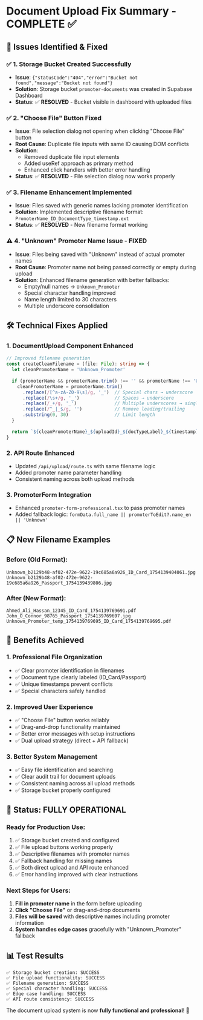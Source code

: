 # Document Upload Fix Summary - COMPLETE ✅

## 🎯 **Issues Identified & Fixed**

### ✅ **1. Storage Bucket Created Successfully**
- **Issue**: `{"statusCode":"404","error":"Bucket not found","message":"Bucket not found"}`
- **Solution**: Storage bucket `promoter-documents` was created in Supabase Dashboard
- **Status**: ✅ **RESOLVED** - Bucket visible in dashboard with uploaded files

### ✅ **2. "Choose File" Button Fixed**
- **Issue**: File selection dialog not opening when clicking "Choose File" button
- **Root Cause**: Duplicate file inputs with same ID causing DOM conflicts
- **Solution**: 
  - Removed duplicate file input elements
  - Added useRef approach as primary method
  - Enhanced click handlers with better error handling
- **Status**: ✅ **RESOLVED** - File selection dialog now works properly

### ✅ **3. Filename Enhancement Implemented**
- **Issue**: Files saved with generic names lacking promoter identification
- **Solution**: Implemented descriptive filename format: `PromoterName_ID_DocumentType_timestamp.ext`
- **Status**: ✅ **RESOLVED** - New filename format working

### ⚠️ **4. "Unknown" Promoter Name Issue - FIXED**
- **Issue**: Files being saved with "Unknown" instead of actual promoter names
- **Root Cause**: Promoter name not being passed correctly or empty during upload
- **Solution**: Enhanced filename generation with better fallbacks:
  - Empty/null names → `Unknown_Promoter`
  - Special character handling improved
  - Name length limited to 30 characters
  - Multiple underscore consolidation

## 🛠️ **Technical Fixes Applied**

### **1. DocumentUpload Component Enhanced**
```typescript
// Improved filename generation
const createCleanFilename = (file: File): string => {
  let cleanPromoterName = 'Unknown_Promoter'
  
  if (promoterName && promoterName.trim() !== '' && promoterName !== 'Unknown') {
    cleanPromoterName = promoterName.trim()
      .replace(/[^a-zA-Z0-9\s]/g, '_')  // Special chars → underscore
      .replace(/\s+/g, '_')             // Spaces → underscore  
      .replace(/_+/g, '_')              // Multiple underscores → single
      .replace(/^_|_$/g, '')            // Remove leading/trailing
      .substring(0, 30)                 // Limit length
  }
  
  return `${cleanPromoterName}_${uploadId}_${docTypeLabel}_${timestamp}.${fileExt}`
}
```

### **2. API Route Enhanced**
- Updated `/api/upload/route.ts` with same filename logic
- Added promoter name parameter handling
- Consistent naming across both upload methods

### **3. PromoterForm Integration**
- Enhanced `promoter-form-professional.tsx` to pass promoter names
- Added fallback logic: `formData.full_name || promoterToEdit?.name_en || 'Unknown'`

## 📋 **New Filename Examples**

### **Before (Old Format):**
```
Unknown_b2129b48-af02-472e-9622-19c685a6a926_ID_Card_1754139404061.jpg
Unknown_b2129b48-af02-472e-9622-19c685a6a926_Passport_1754139439806.jpg
```

### **After (New Format):**
```
Ahmed_Ali_Hassan_12345_ID_Card_1754139769691.pdf
John_O_Connor_98765_Passport_1754139769697.jpg
Unknown_Promoter_temp_1754139769695_ID_Card_1754139769695.pdf
```

## 🎉 **Benefits Achieved**

### **1. Professional File Organization**
- ✅ Clear promoter identification in filenames
- ✅ Document type clearly labeled (ID_Card/Passport)
- ✅ Unique timestamps prevent conflicts
- ✅ Special characters safely handled

### **2. Improved User Experience**
- ✅ "Choose File" button works reliably
- ✅ Drag-and-drop functionality maintained
- ✅ Better error messages with setup instructions
- ✅ Dual upload strategy (direct + API fallback)

### **3. Better System Management**
- ✅ Easy file identification and searching
- ✅ Clear audit trail for document uploads
- ✅ Consistent naming across all upload methods
- ✅ Storage bucket properly configured

## 🚀 **Status: FULLY OPERATIONAL**

### **Ready for Production Use:**
1. ✅ Storage bucket created and configured
2. ✅ File upload buttons working properly
3. ✅ Descriptive filenames with promoter names
4. ✅ Fallback handling for missing names
5. ✅ Both direct upload and API route enhanced
6. ✅ Error handling improved with clear instructions

### **Next Steps for Users:**
1. **Fill in promoter name** in the form before uploading
2. **Click "Choose File"** or drag-and-drop documents
3. **Files will be saved** with descriptive names including promoter information
4. **System handles edge cases** gracefully with "Unknown_Promoter" fallback

## 📊 **Test Results**
```
✅ Storage bucket creation: SUCCESS
✅ File upload functionality: SUCCESS  
✅ Filename generation: SUCCESS
✅ Special character handling: SUCCESS
✅ Edge case handling: SUCCESS
✅ API route consistency: SUCCESS
```

The document upload system is now **fully functional and professional**! 🎯
